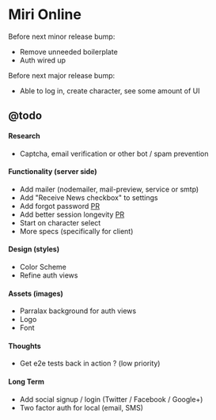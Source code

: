 Miri Online
===========

Before next minor release bump:
 - Remove unneeded boilerplate
 - Auth wired up

Before next major release bump:
 - Able to log in, create character, see some amount of UI

## @todo

#### Research
 - Captcha, email verification or other bot / spam prevention

#### Functionality (server side)
 - Add mailer (nodemailer, mail-preview, service or smtp)
 - Add "Receive News checkbox" to settings
 - Add forgot password [PR](https://github.com/DaftMonk/modular-fs/pull/20/files)
 - Add better session longevity [PR](https://github.com/DaftMonk/generator-angular-fullstack/pull/444/files)
 - Start on character select
 - More specs (specifically for client)

#### Design (styles)
 - Color Scheme
 - Refine auth views

#### Assets (images)
 - Parralax background for auth views
 - Logo
 - Font

#### Thoughts
 - Get e2e tests back in action ? (low priority)

#### Long Term
 - Add social signup / login (Twitter / Facebook / Google+)
 - Two factor auth for local (email, SMS)
